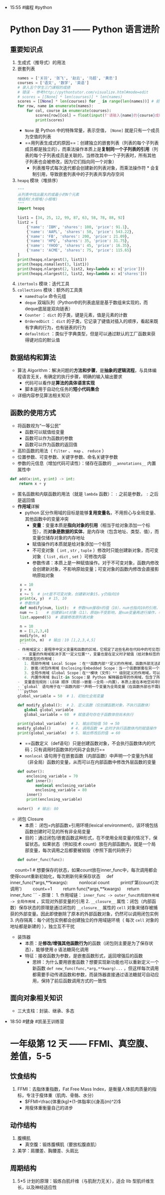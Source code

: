 
- 15:55 
	#编程 #python 
	# Python Day 31 —— Python 语言进阶
	## 重要知识点
	1. 生成式（推导式）的用法
	2. 嵌套列表
		```python
		names = ['关羽', '张飞', '赵云', '马超', '黄忠']
		courses = ['语文', '数学', '英语']
		# 录入五个学生三门课程的成绩
		# 错误 - 参考http://pythontutor.com/visualize.html#mode=edit
		# scores = [[None] * len(courses)] * len(names)
		scores = [[None] * len(courses) for _ in range(len(names))] # 前面得到[None,None,None]
		for row, name in enumerate(names):
	    	for col, course in enumerate(courses):
	        	scores[row][col] = float(input(f'请输入{name}的{course}成绩: '))
	        	print(scores)
		```
		- `None` 是 Python 中的特殊常量，表示空值， `[None]` 就是只有一个成员为空值的列表
		- ==用列表生成式的原因==：创建独立的嵌套列表（列表的每个子列表成员都是独立的），而乘法操作本质上是**复制同一个子列表的引用**（列表的每个子列表成员是关联的，当修改其中一个子列表时，所有其他子列表也会被修改，因为它们指向同一个对象）
			- 列表推导式每次迭代都会创建新的列表对象，而乘法操作符 * 会复制引用，导致嵌套列表中的子列表共享内存空间
	3. `heapq` 模块（堆排序）
		```python
		"""
		从列表中找出最大的或最小的N个元素
		堆结构(大根堆/小根堆)
		"""
		import heapq
	
		list1 = [34, 25, 12, 99, 87, 63, 58, 78, 88, 92]
		list2 = [
	   		{'name': 'IBM', 'shares': 100, 'price': 91.1},
	   	 	{'name': 'AAPL', 'shares': 50, 'price': 543.22},
	    	{'name': 'FB', 'shares': 200, 'price': 21.09},
	    	{'name': 'HPQ', 'shares': 35, 'price': 31.75},
	    	{'name': 'YHOO', 'shares': 45, 'price': 16.35},
	    	{'name': 'ACME', 'shares': 75, 'price': 115.65}
		]
		print(heapq.nlargest(3, list1))
		print(heapq.nsmallest(3, list1))
		print(heapq.nlargest(2, list2, key=lambda x: x['price']))
		print(heapq.nlargest(2, list2, key=lambda x: x['shares']))
		```
	4. `itertools` 模块：迭代工具
	5. `collections` 模块：额外的工具类
		- `namedtuple` 命令元组
		- `deque` 双端队列（Python中的列表底层是基于数组来实现的，而deque底层是双向链表）
		- `Counter` ： `dict` 的子类，键是元素，值是元素的计数
		- `OrderedDict` ： `dict` 的子类，它记录了键值对插入的顺序，看起来既有字典的行为，也有链表的行为
		- `defaultdict` ：类似于字典类型，但是可以通过默认的工厂函数来获得键对应的默认值
	## 数据结构和算法
	- 算法 Algorithm：解决问题的**方法和步骤**，是**抽象的逻辑流程**，与具体编程语言无关，有确定的执行步骤，明确的输入输出要求
		- 代码可以看作是**算法的具体语言实现**
		- 脚本是用于自动化任务的**短小代码集合**
	- 详细内容参见算法相关知识
	## 函数的使用方式
	- 将函数视为“一等公民”
		- 函数可以赋值给变量
		- 函数可以作为函数的参数
		- 函数可以作为函数的返回值
	- 高阶函数的用法（ `filter` 、 `map` 、 `reduce` ）
	- 位置参数、可变参数、关键字参数、命名关键字参数
	- 参数的元信息（增加代码可读性）：储存在函数的 `__annotations__` 内置属性中
	```python
	def add(x:int, y:int) -> int:
		return x + y
	```
	- 匿名函数和内联函数的用法（就是 `lambda` 函数）： `:` 之前是参数， `:` 之后是返回值
	- **作用域**详解
		- python 区分作用域的目标是能够**复用变量名**，不用担心与全局变量、其他函数中的变量冲突
			- **变量**：变量本质是**指向对象的引用**（相当于给对象添加一个标签），而**对象是数据的实体**，是内存块（包含地址、类型、值），而变量仅储存对象的内存地址
			- 赋值操作的本质就是给对象添加一个标签
			- 不可变对象（ `int` , `str` , `tuple` ）修改时只能创建新对象，而可变对象（ `list` , `dict` , `set` ）可修改内容
			- 参数传递：本质上是一种赋值操作。对于不可变对象，函数内修改会创建新对象，不影响原始变量；可变对象的函数内修改会直接影响原始对象
		 ```python
	      x = 10
	      y = x
	      x += 5  # int是不可变对象，创建新对象15，y仍指向10
	      print(x, y)  # 15, 10 
	      # 参数传递
	      def modify(num, list):  # 参数num接收n的值（10），num也指向10的引用，list接收m的引用
	      num += 1    # 创建新int对象（11），原始n不受影响，是num变量再进行操作，与原来n变量无关
	      list.append(5)  # 直接修改原列表对象
	  
	  	  n = 10
	  	  m = [1,2,3,4]
	      modify(n, m)
	      print(n, m)  # 输出：10 [1,2,3,4,5]
		  ```
		- 作用域定义：是程序中定义变量和函数的区域，它规定了这些名称在代码中的可见范围（在不同的作用域中，相同名称的变量或函数可以代表不同的对象）
			- 变量的作用域取决于其**定义位置**，变量也是在定义时才赋值（给对象标签的）
		- 不同类型的作用域：
			1. 局部作用域 Local Scope ：在**函数内部**定义的作用域，函数外部无法直接访问这些局部变量
			2. 嵌套/闭包作用域 Enclosing/Embedded Scope：当一个函数嵌套在另一个函数内部时，内部函数可以访问外部函数的变量，此时**外部**函数的作用域就是嵌套作用域
			3. 全局作用域 Global Scope：在**模块（文件）** 级别定义的作用域，可以在整个模块的任何地方访问
			4. 内置作用域 Built-in Scope：是 Python 解释器自带的作用域，包含了所有内置的函数和异常类型，可以在任何地方都可以直接使用
		-  变量查找规则：LEGB 顺序（局部->嵌套->全局->内置），本质上是在本地空间寻找不到的变量，逐级向上级寻找
		- `global` 语句用于在**函数内部**声明一个变量为全局变量（在函数外部也不需要，因为本来就是了），这样在函数内部就可以对全局变量进行修改
		```python
		global_variable = 50  # 1. 初始化全局变量
	 
	 	def modify_global():  # 2. 定义函数（仅创建函数对象，不执行函数体）
	     	global global_variable
	     	global_variable = 60  # 赋值语句存在于函数体但尚未执行
	     	
	 	print(global_variable)  # 3. 输出初始值 50 ➔ 50
	 	modify_global()         # 4. 调用函数 ➔ 此时才执行函数体内的赋值操作
	 	print(global_variable)  # 5. 输出修改后的值 ➔ 60
		```
		- ==函数定义（def语句）只是创建函数对象，不会执行函数体内的代码；只有调用时函数体的代码才会执行==
		- `nonlocal` 语句用于在嵌套函数（内部函数）中声明一个变量为外层（非全局）函数的变量，从而可以在内部函数中修改外层函数的变量
		```python
		def outer():
	    	enclosing_variable = 70
	    	def inner():
	        	nonlocal enclosing_variable
	        	enclosing_variable = 80
	    	inner()
	    	print(enclosing_variable)
	    	
	  	outer()  # 输出: 80
		``` 
	- 闭包 Closure
		- 本质： 闭包=内部函数+引用环境(lexical  environment)，该环境包括函数创建时可见的所有非全局变量
		- 目的：通过闭包/嵌套函数这种形式，在不使用全局变量的情况下，保留状态。如果状态（例如技术 count）放在内部函数内，就是一个局部变量，每次调用之后都要被销毁（参照下面代码例子）
		```python
		def outer_func(func):
	    count=1 # 想要保存的状态，如果count放在inner_func中，每次调用都会使得count重新初始化，每次刷新何来保存状态
	    def inner_func(*args,**kwargs):
	        nonlocal count
	        print(f'第{count}次调用')
	        count+=1
	        return func(*args,**kwargs)
	    return inner_func
		``` 
		- 原理：
			1.  作用域链： `inner_func -> outer_func的局部作用域 -> 全局作用域` ，实现对外部变量的引用
			2. `__closure__` 属性：闭包（内部函数）保存状态的原理是通过闭包的 `__closure__` 属性的 `cell` 对象来储存被捕获的外部变量。因此即使删除了原本的外部函数对象，仍然可以调用闭包实例
			3. 内存隔离：每个闭包实例都会创建独立的作用域链环境（ 每次 `cell` 对象的地址都是新建的 ），独立互不干扰
	
	- 装饰器
		- 本质：是**修改/增强其他函数行为**的函数（闭包则主要是为了保存状态），能够使用 `@` 语法糖简化调用
		- 特征：接收函数为参数，是嵌套函数形式，返回增强后的函数
			- 思辨：为什么要用嵌套函数？想要实现新功能也可以重新定义一个新函数 `def new_func(func,*arg,**kwarg)...` ，但这样每次调用都需要手动传递函数和参数，而装饰器直接通过语法糖就可自动应用，保持了前后函数调用方式的一致性
	## 面向对象相关知识
	- 三大支柱：封装、继承、多态
- 18:50 
	#健身 #凯圣王训练营 
	# 一年级第 12 天 —— FFMI、真空腹、差值，5-5
	## 饮食结构
	1. FFMI：去脂体重指数，Fat Free Mass Index，是衡量人体肌肉质量的指标，专注于瘦体重（肌肉、骨骼、水分）
		- $FFMI=\frac{体重(kg)*(1-体脂率)}{身高(m)^2}$ 
		- 用瘦体重衡量自己的进步
	## 动作结构
	1. 腹横肌
		-  真空腹：锻炼腹横肌（要放松腹直肌）
	2. 美学：肩腰差、胸腰差、头肩比
	## 周期结构
	1. 5\*5 计划的原理：锻炼白肌纤维（与肌耐力无关），适合 IIb 型肌纤维生长，以及神经适应性 